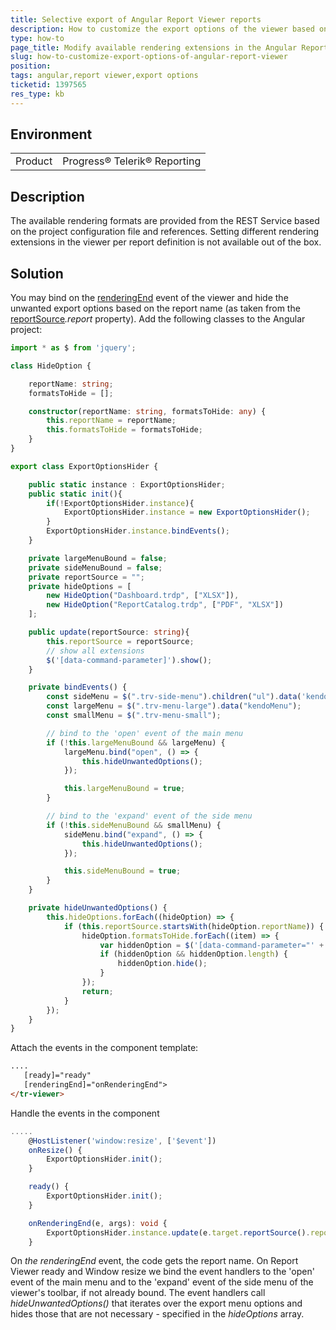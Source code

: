 ```yaml
---
title: Selective export of Angular Report Viewer reports
description: How to customize the export options of the viewer based on the report
type: how-to
page_title: Modify available rendering extensions in the Angular Report Viewer based on report name
slug: how-to-customize-export-options-of-angular-report-viewer
position: 
tags: angular,report viewer,export options
ticketid: 1397565
res_type: kb
---
```


## Environment
<table>
	<tr>
		<td>Product</td>
		<td>Progress® Telerik® Reporting</td>
	</tr>
</table>


## Description
The available rendering formats are provided from the REST Service based on the project configuration file and references. 
Setting different rendering extensions in the viewer per report definition is not available out of the box. 
  
## Solution
You may bind on the [renderingEnd](../html5-report-viewer-reportviewer-events-renderingend) event of the viewer 
and hide the unwanted export options based on the report name 
(as taken from the [reportSource](../html5-report-viewer-reportviewer-methods-reportsource)_.report_ property). 
Add the following classes to the Angular project:  

``` TypeScript
import * as $ from 'jquery';

class HideOption {

    reportName: string;
    formatsToHide = [];

    constructor(reportName: string, formatsToHide: any) {
        this.reportName = reportName;
        this.formatsToHide = formatsToHide;
    }
}

export class ExportOptionsHider {

    public static instance : ExportOptionsHider;
    public static init(){
        if(!ExportOptionsHider.instance){
            ExportOptionsHider.instance = new ExportOptionsHider();
        }
        ExportOptionsHider.instance.bindEvents();
    }

    private largeMenuBound = false;
    private sideMenuBound = false;
    private reportSource = "";
    private hideOptions = [
        new HideOption("Dashboard.trdp", ["XLSX"]),
        new HideOption("ReportCatalog.trdp", ["PDF", "XLSX"])
    ];

    public update(reportSource: string){
        this.reportSource = reportSource;
        // show all extensions
        $('[data-command-parameter]').show();
    }

    private bindEvents() {
        const sideMenu = $(".trv-side-menu").children("ul").data('kendoPanelBar');
        const largeMenu = $(".trv-menu-large").data("kendoMenu");
        const smallMenu = $(".trv-menu-small");

        // bind to the 'open' event of the main menu
        if (!this.largeMenuBound && largeMenu) {
            largeMenu.bind("open", () => {
                this.hideUnwantedOptions();
            });

            this.largeMenuBound = true;
        }

        // bind to the 'expand' event of the side menu
        if (!this.sideMenuBound && smallMenu) {
            sideMenu.bind("expand", () => {
                this.hideUnwantedOptions();
            });

            this.sideMenuBound = true;
        }
    }

    private hideUnwantedOptions() {
        this.hideOptions.forEach((hideOption) => {
            if (this.reportSource.startsWith(hideOption.reportName)) {
                hideOption.formatsToHide.forEach((item) => {
                    var hiddenOption = $('[data-command-parameter="' + item + '"]');
                    if (hiddenOption && hiddenOption.length) {
                        hiddenOption.hide();
                    }
                });
                return;
            }
        });
    }
}
```
 Attach the events in the component template:
 ``` Html
 ....
    [ready]="ready"
    [renderingEnd]="onRenderingEnd">
</tr-viewer>
```

Handle the events in the component
``` TypeScript
.....
    @HostListener('window:resize', ['$event'])
    onResize() {
        ExportOptionsHider.init();  
    }

    ready() {
        ExportOptionsHider.init();
    }

    onRenderingEnd(e, args): void {
        ExportOptionsHider.instance.update(e.target.reportSource().report);
    }
```
On _the renderingEnd_ event, the code gets the report name. On Report Viewer ready and Window resize we bind the event handlers to the 'open' event of the main menu and to the 'expand' event of the side menu of the viewer's toolbar, if not already bound. The event handlers call _hideUnwantedOptions()_ that iterates over the export menu options and hides those that are not necessary - specified in the _hideOptions_ array.
